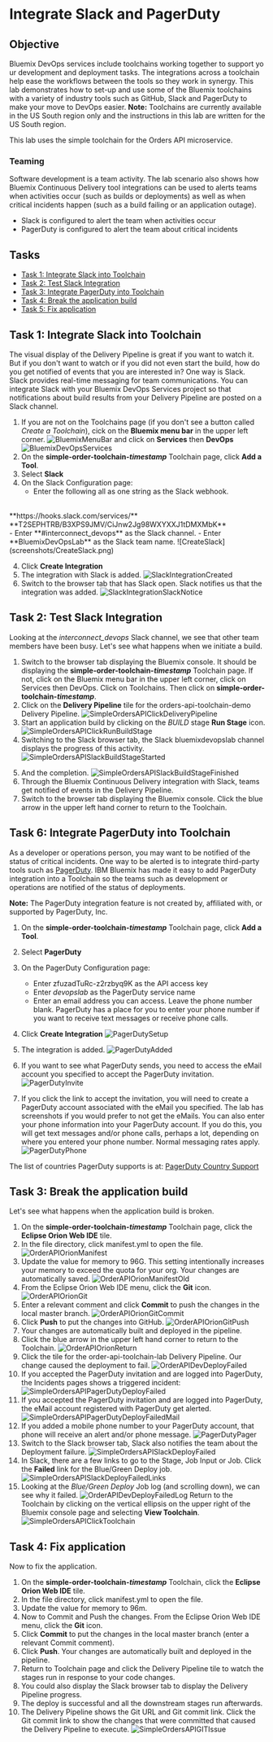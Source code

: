 # Integrate Slack and PagerDuty

## Objective

Bluemix DevOps services include toolchains working together to support your development and deployment tasks. The integrations across a toolchain help ease the workflows between the tools so they work in synergy.  This lab demonstrates how to set-up and use some of the Bluemix toolchains with a variety of industry tools such as GitHub, Slack and PagerDuty to make your move to DevOps easier.  **Note:** Toolchains are currently available in the US South region only and the instructions in this lab are written for the US South region.

This lab uses the simple toolchain for the Orders API microservice.

### Teaming

Software development is a team activity.  The lab scenario also shows how Bluemix Continuous Delivery tool integrations can be used to alerts teams when activities occur (such as builds or deployments) as well as when critical incidents happen (such as a build failing or an application outage).

- Slack is configured to alert the team when activities occur
- PagerDuty is configured to alert the team about critical incidents
<div class="page-break"></div>

## Tasks
- [Task 1: Integrate Slack into Toolchain](#task-4-integrate-slack-into-toolchain)
- [Task 2: Test Slack Integration](#task-5-test-slack-integration)
- [Task 3: Integrate PagerDuty into Toolchain](#task-6-integrate-pagerduty-into-toolchain)
- [Task 4: Break the application build](#task-7-break-the-application-build)
- [Task 5: Fix application](#task-8-fix-application)

## Task 1: Integrate Slack into Toolchain

The visual display of the Delivery Pipeline is great if you want to watch it.  But if you don't want to watch or if you did not even start the build, how do you get notified of events that you are interested in?  One way is Slack.  Slack provides real-time messaging for team communications. You can integrate Slack with your Bluemix DevOps Services project so that notifications about build results from your Delivery Pipeline are posted on a Slack channel.

1. If you are not on the Toolchains page (if you don't see a button called _Create a Toolchain_), cick on the **Bluemix menu bar** in the upper left corner.
![BluemixMenuBar](screenshots/BluemixMenuBar.png)
and click on **Services** then **DevOps**
![BluemixDevOpsServices](screenshots/BluemixDevOpsServices.png)
1. On the <b>simple-order-toolchain-<i>timestamp</i></b> Toolchain page, click **Add a Tool**.
2. Select **Slack**
3. On the Slack Configuration page:
   - Enter the following all as one string as the Slack webhook.
<br>
  **https://hooks.slack.com/services/**
<br>
  **T2SEPHTRB/B3XPS9JMV/CiJnw2Jg98WXYXXJ1tDMXMbK**
<br>
   - Enter **#interconnect_devops** as the Slack channel.
   - Enter **BluemixDevOpsLab** as the Slack team name.
  ![CreateSlack](screenshots/CreateSlack.png)

4. Click **Create Integration**
5. The integration with Slack is added.
![SlackIntegrationCreated](screenshots/SlackIntegrationCreated.png)
6. Switch to the browser tab that has Slack open.  Slack notifies us that the integration was added.
![SlackIntegrationSlackNotice](screenshots/SlackIntegrationSlackNotice.png)

## Task 2: Test Slack Integration

Looking at the _interconnect_devops_ Slack channel, we see that other team members have been busy.  Let's see what happens when we initiate a build.

1. Switch to the browser tab displaying the Bluemix console. It should be displaying the <b>simple-order-toolchain-<i>timestamp</i></b> Toolchain page.  If not, click on the Bluemix menu bar in the upper left corner, click on Services then DevOps.  Click on Toolchains.  Then click on <b>simple-order-toolchain-<i>timestamp</i></b>.
2. Click on the **Delivery Pipeline** tile for the orders-api-toolchain-demo Delivery Pipeline.
![SimpleOrdersAPIClickDeliveryPipeline](screenshots/SimpleOrdersAPIClickDeliveryPipeline.png)
3. Start an application build by clicking on the _BUILD_ stage **Run Stage** icon.
![SimpleOrdersAPIClickRunBuildStage](screenshots/SimpleOrdersAPIClickRunBuildStage.png)
4. Switching to the Slack browser tab, the Slack bluemixdevopslab channel displays the progress of this activity.
![SimpleOrdersAPISlackBuildStageStarted](screenshots/SimpleOrdersAPISlackBuildStageStarted.png)
<div class="page-break"></div>

5. And the completion.
![SimpleOrdersAPISlackBuildStageFinished](screenshots/SimpleOrdersAPISlackBuildStageFinished.png)
6. Through the Bluemix Continuous Delivery integration with Slack, teams get notified of events in the Delivery Pipeline.
7. Switch to the browser tab displaying the Bluemix console.  Click the blue arrow in the upper left hand corner to return to the Toolchain.

## Task 6: Integrate PagerDuty into Toolchain

As a developer or operations person, you may want to be notified of the status of critical incidents.  One way to be alerted  is to integrate third-party tools such as [PagerDuty](https://www.pagerduty.com/).  IBM Bluemix has made it easy to add PagerDuty integration into a Toolchain so the teams such as development or operations are notified of the status of deployments.

**Note:** The PagerDuty integration feature is not created by, affiliated with, or supported by PagerDuty, Inc.

1. On the <b>simple-order-toolchain-<i>timestamp</i></b> Toolchain page, click **Add a Tool**.
2. Select **PagerDuty**
3. On the PagerDuty Configuration page:
   - Enter zfuzadTuRc-z2rzbyq9K as the API access key
   - Enter _devopslab_ as the PagerDuty service name
   - Enter an email address you can access.  Leave the phone number blank.  PagerDuty has a place for you to enter your phone number if you want to receive text messages or receive phone calls.

4. Click **Create Integration**
  ![PagerDutySetup](screenshots/PagerDutySetup.png)
5. The integration is added.
  ![PagerDutyAdded](screenshots/PagerDutyAdded.png)
6. If you want to see what PagerDuty sends, you need to access the eMail account you specified to accept the PagerDuty invitation.
  ![PagerDutyInvite](screenshots/PagerDutyInvite.png)

7. If you click the link to accept the invitation, you will need to create a PagerDuty account associated with the eMail you specified.  The lab has screenshots if you would prefer to not get the eMails.  You can also enter your phone information into your PagerDuty account.  If you do this, you will get text messages and/or phone calls, perhaps a lot, depending on where you entered your phone number.  Normal messaging rates apply.
  ![PagerDutyPhone](screenshots/PagerDutyPhone.png)

  The list of countries PagerDuty supports is at: [PagerDuty Country Support](https://support.pagerduty.com/hc/en-us/articles/202828860-Countries-PagerDuty-supports-for-SMS-and-phone-call-notifications)

## Task 3: Break the application build

Let's see what happens when the application build is broken.

1. On the <b>simple-order-toolchain-<i>timestamp</i></b> Toolchain page, click the **Eclipse Orion Web IDE** tile.
2. In the file directory, click manifest.yml to open the file.
![OrderAPIOrionManifest](screenshots/OrderAPIOrionManifest.png)
3. Update the value for memory to 96G. This setting intentionally increases your memory to exceed the quota for your org. Your changes are automatically saved.
![OrderAPIOrionManifestOld](screenshots/OrderAPIOrionManifestOld.png)
4. From the Eclipse Orion Web IDE menu, click the **Git** icon.
![OrderAPIOrionGit](screenshots/OrderAPIOrionGit.png)
5. Enter a relevant comment and click **Commit** to push the changes in the local master branch.
![OrderAPIOrionGitCommit](screenshots/OrderAPIOrionGitCommit.png)
6. Click **Push** to put the changes into GitHub.
![OrderAPIOrionGitPush](screenshots/OrderAPIOrionGitPush.png)
7. Your changes are automatically built and deployed in the pipeline.
8. Click the blue arrow in the upper left hand corner to return to the Toolchain.
![OrderAPIOrionReturn](screenshots/OrderAPIOrionReturn.png)
9. Click the tile for the order-api-toolchain-lab Delivery Pipeline. Our change caused the deployment to fail.
![OrderAPIDevDeployFailed](screenshots/OrderAPIDevDeployFailed.png)
1. If you accepted the PagerDuty invitation and are logged into PagerDuty, the Incidents pages shows a triggered incident:
![SimpleOrdersAPIPagerDutyDeployFailed](screenshots/SimpleOrdersAPIPagerDutyDeployFailed.png)
2. If you accepted the PagerDuty invitation and are logged into PagerDuty, the eMail account registered with PagerDuty get alerted.
![SimpleOrdersAPIPagerDutyDeployFailedMail](screenshots/SimpleOrdersAPIPagerDutyDeployFailedMail.png)
3. If you added a mobile phone number to your PagerDuty account, that phone will receive an alert and/or phone message.
![PagerDutyPager](screenshots/PagerDutyPager.png)
3. Switch to the Slack browser tab, Slack also notifies the team about the Deployment failure.
![SimpleOrdersAPISlackDeployFailed](screenshots/SimpleOrdersAPISlackDeployFailed.png)
4. In Slack, there are a few links to go to the Stage, Job Input or Job. Click the **Failed** link for the Blue/Green Deploy job.
![SimpleOrdersAPISlackDeployFailedLinks](screenshots/SimpleOrdersAPISlackDeployFailedLinks.png)
0. Looking at the _Blue/Green Deploy_ Job log (and scrolling down), we can see why it failed.
![OrderAPIDevDeployFailedLog](screenshots/OrderAPIDevDeployFailedLog.png)
Return to the Toolchain by clicking on the vertical ellipsis on the upper right of the Bluemix console page and selecting **View Toolchain**.
![SimpleOrdersAPIClickToolchain](screenshots/SimpleOrdersAPIClickToolchain.png)

## Task 4: Fix application

Now to fix the application.
1. On the <b>simple-order-toolchain-<i>timestamp</i></b> Toolchain, click the **Eclipse Orion Web IDE** tile.
2. In the file directory, click manifest.yml to open the file.
3. Update the value for memory to 96m.
4. Now to Commit and Push the changes.  From the Eclipse Orion Web IDE menu, click the **Git** icon.
5. Click **Commit** to put the changes in the local master branch (enter a relevant Commit comment).
6. Click **Push**. Your changes are automatically built and deployed in the pipeline.
7. Return to Toolchain page and click the Delivery Pipeline tile to watch the stages run in response to your code changes.
8. You could also display the Slack browser tab to display the Delivery Pipeline progress.
8. The deploy is successful and all the downstream stages run afterwards.
9. The Delivery Pipeline shows the Git URL and Git commit link.  Click the Git commit link to show the changes that were committed that caused the Delivery Pipeline to execute.
![SimpleOrdersAPIGITIssue](screenshots/SimpleOrdersAPIGITIssue.png)
